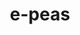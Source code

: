 ---
layout: startup_page
title: "e-peas"
id: "epeas.com"
permalink: "/epeasepeas.com04152025/"
website: "https://www.e-peas.com/"
funding_round: ""
funding_amount: "€17.5M"
investors: "Otium Capital, Nomainvest, EIC Fund, KBC Focus Fund, The Faktory, Wallonie Entreprendre, Noshaq-Leansquare, Start.Invest"
about: "e-peas develops ultra-low power management solutions for energy harvesting, enabling battery-free electronic devices. Their technology focuses on gathering ambient energy sources like light and vibration to power devices, reducing reliance on batteries and minimizing environmental impact. This leads to significant CO2 savings and reduced use of rare earth materials."
markets: "Semiconductors, Energy Harvesting, IoT, AI, Edge Computing"
hq: "Ottignies-Louvain-la-Neuve, Wallonie, Belgium"
founded_year: "2014"
linkedin: "https://www.linkedin.com/company/e-peas"
twitter: ""
instagram: ""
facebook: ""
crunchbase: "https://www.crunchbase.com/organization/e-peas?utm_source=linkedin&utm_medium=referral&utm_campaign=linkedin_companies&utm_content=profile_cta_anon&trk=funding_crunchbase"
pitchbook: ""

# SEO Optimization
meta_title: "e-peas -  Funding (€17.5M)"
meta_description: "e-peas, e-peas develops ultra-low power management solutions for energy harvesting, enabling battery-free electronic devices. Their technology focuses on gath..."
meta_keywords: "e-peas, Semiconductors, Energy Harvesting, IoT, AI, Edge Computing,  funding"
canonical_url: "https://pkprojectstartups.github.io/projectstartups.com/epeasepeas.com04152025/"
---